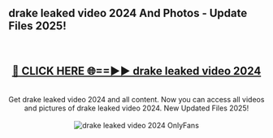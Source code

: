 <h2>drake leaked video 2024 And Photos - Update Files 2025!</h2>
<br>
<div align="center">
<h2><a href="https://betterlinks.top/A2PfLJ" rel="nofollow">🔴 CLICK HERE 🌐==►► drake leaked video 2024</a></h2>
<br>
Get drake leaked video 2024 and all content. Now you can access all videos and pictures of drake leaked video 2024. New Updated Files 2025!
<br>
<br>
<a href="https://betterlinks.top/A2PfLJ" rel="nofollow" data-target="animated-image.originalLink"><img src="https://i.imgur.com/dJHk4Zq.gif" alt="drake leaked video 2024 OnlyFans" style="max-width: 100%; display: inline-block;" data-target="animated-image.originalImage"></a>
</div>
<br>
